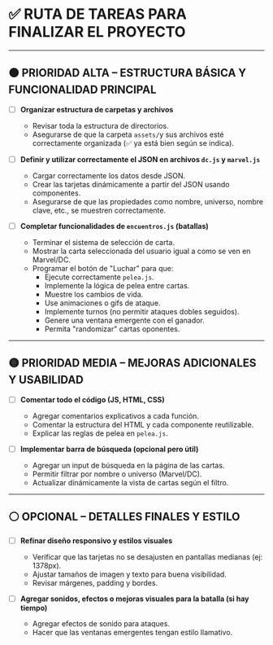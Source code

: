 # ✅ RUTA DE TAREAS PARA FINALIZAR EL PROYECTO

---

## 🟠 PRIORIDAD ALTA – ESTRUCTURA BÁSICA Y FUNCIONALIDAD PRINCIPAL

- [ ] **Organizar estructura de carpetas y archivos**  
  - Revisar toda la estructura de directorios.  
  - Asegurarse de que la carpeta `assets/`y sus archivos esté correctamente organizada (✅ ya está bien según se indica).

- [ ] **Definir y utilizar correctamente el JSON en archivos `dc.js` y `marvel.js`**  
  - Cargar correctamente los datos desde JSON.  
  - Crear las tarjetas dinámicamente a partir del JSON usando componentes.  
  - Asegurarse de que las propiedades como nombre, universo, nombre clave, etc., se muestren correctamente.

- [ ] **Completar funcionalidades de `encuentros.js` (batallas)**  
  - Terminar el sistema de selección de carta.  
  - Mostrar la carta seleccionada del usuario igual a como se ven en Marvel/DC.  
  - Programar el botón de "Luchar" para que:  
    - Ejecute correctamente `pelea.js`.  
    - Implemente la lógica de pelea entre cartas.  
    - Muestre los cambios de vida.  
    - Use animaciones o gifs de ataque.  
    - Implemente turnos (no permitir ataques dobles seguidos).  
    - Genere una ventana emergente con el ganador.  
    - Permita "randomizar" cartas oponentes.


---

## 🟡 PRIORIDAD MEDIA – MEJORAS ADICIONALES Y USABILIDAD

- [ ] **Comentar todo el código (JS, HTML, CSS)**  
  - Agregar comentarios explicativos a cada función.  
  - Comentar la estructura del HTML y cada componente reutilizable.  
  - Explicar las reglas de pelea en `pelea.js`.

- [ ] **Implementar barra de búsqueda (opcional pero útil)**  
  - Agregar un input de búsqueda en la página de las cartas.  
  - Permitir filtrar por nombre o universo (Marvel/DC).  
  - Actualizar dinámicamente la vista de cartas según el filtro.

---

## ⚪ OPCIONAL – DETALLES FINALES Y ESTILO

- [ ] **Refinar diseño responsivo y estilos visuales**  
  - Verificar que las tarjetas no se desajusten en pantallas medianas (ej: 1378px).  
  - Ajustar tamaños de imagen y texto para buena visibilidad.  
  - Revisar márgenes, padding y bordes.

- [ ] **Agregar sonidos, efectos o mejoras visuales para la batalla (si hay tiempo)**  
  - Agregar efectos de sonido para ataques.  
  - Hacer que las ventanas emergentes tengan estilo llamativo.
